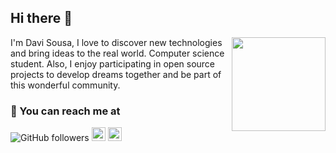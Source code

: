 ## Hi there 👋

<img align="right" src="https://www.alura.com.br/assets/api/cursos/512/react-js.png" width="150"/>

I'm Davi Sousa, I love to discover new technologies and bring ideas to the real world. Computer science student. Also, I enjoy participating in open source projects to develop dreams together and be part of this wonderful community.

### 🔎 You can reach me at

![GitHub followers](https://img.shields.io/github/followers/davigps?label=Seguir&style=social)
[<img src="https://img.shields.io/badge/-LinkedIn-blue?style=flat-square&logo=Linkedin&logoColor=white&link=https://www.linkedin.com/in/davigps/" height="22" title="LinkedIn" />](https://www.linkedin.com/in/davigps/) 
[<img src="https://img.shields.io/badge/-Instagram-purple?style=flat-square&logo=Instagram&logoColor=white&link=https://www.instagram.com/davi.gps" height="22" title="Instagram" />](https://www.instagram.com/davi.gps)
